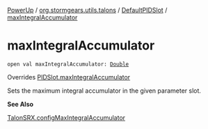 [PowerUp](../../index.md) / [org.stormgears.utils.talons](../index.md) / [DefaultPIDSlot](index.md) / [maxIntegralAccumulator](./max-integral-accumulator.md)

# maxIntegralAccumulator

`open val maxIntegralAccumulator: `[`Double`](https://kotlinlang.org/api/latest/jvm/stdlib/kotlin/-double/index.html)

Overrides [PIDSlot.maxIntegralAccumulator](../-p-i-d-slot/max-integral-accumulator.md)

Sets the maximum integral accumulator in the given parameter slot.

**See Also**

[TalonSRX.configMaxIntegralAccumulator](#)

